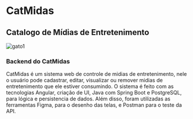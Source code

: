 # CatMidas
## Catalogo de Mídias de Entretenimento
![gato1](https://github.com/user-attachments/assets/12f224dd-c0c4-4c83-8107-b205da567d23)
### Backend do CatMidas
 <p> 
   CatMidas é um sistema web de controle de midias de entretenimento, nele o usuário pode cadastrar, editar, visualizar ou remover midias de entretenimento que ele estiver consumindo. 
  O sistema é feito com as tecnologias Angular, criação de UI, Java com Spring Boot e PostgreSQL, para lógica e persistencia de dados. Além disso, foram utilizadas as ferramentas Figma, para o desenho das telas, e Postman para o teste da API.
</p>
